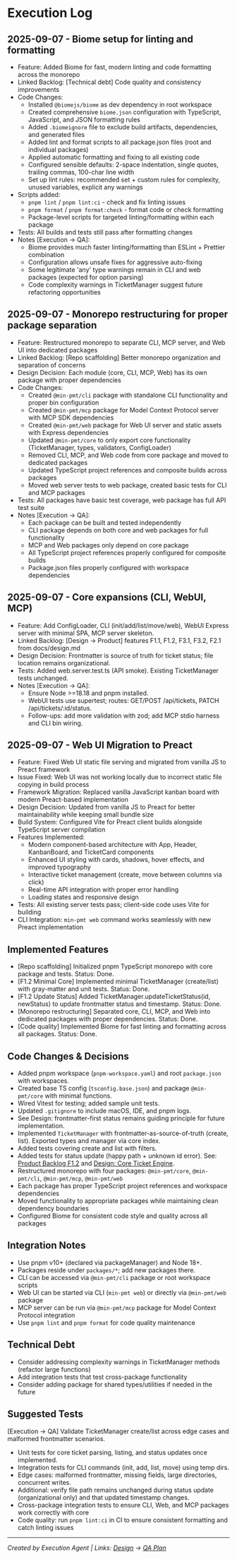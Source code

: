 # Execution Log

## 2025-09-07 - Biome setup for linting and formatting

- Feature: Added Biome for fast, modern linting and code formatting across the monorepo
- Linked Backlog: [Technical debt] Code quality and consistency improvements
- Code Changes:
  - Installed `@biomejs/biome` as dev dependency in root workspace
  - Created comprehensive `biome.json` configuration with TypeScript, JavaScript, and JSON formatting rules
  - Added `.biomeignore` file to exclude build artifacts, dependencies, and generated files
  - Added lint and format scripts to all package.json files (root and individual packages)
  - Applied automatic formatting and fixing to all existing code
  - Configured sensible defaults: 2-space indentation, single quotes, trailing commas, 100-char line width
  - Set up lint rules: recommended set + custom rules for complexity, unused variables, explicit any warnings
- Scripts added:
  - `pnpm lint` / `pnpm lint:ci` - check and fix linting issues
  - `pnpm format` / `pnpm format:check` - format code or check formatting
  - Package-level scripts for targeted linting/formatting within each package
- Tests: All builds and tests still pass after formatting changes
- Notes [Execution → QA]:
  - Biome provides much faster linting/formatting than ESLint + Prettier combination
  - Configuration allows unsafe fixes for aggressive auto-fixing
  - Some legitimate 'any' type warnings remain in CLI and web packages (expected for option parsing)
  - Code complexity warnings in TicketManager suggest future refactoring opportunities

## 2025-09-07 - Monorepo restructuring for proper package separation

- Feature: Restructured monorepo to separate CLI, MCP server, and Web UI into dedicated packages
- Linked Backlog: [Repo scaffolding] Better monorepo organization and separation of concerns
- Design Decision: Each module (core, CLI, MCP, Web) has its own package with proper dependencies
- Code Changes:
  - Created `@min-pmt/cli` package with standalone CLI functionality and proper bin configuration
  - Created `@min-pmt/mcp` package for Model Context Protocol server with MCP SDK dependencies
  - Created `@min-pmt/web` package for Web UI server and static assets with Express dependencies
  - Updated `@min-pmt/core` to only export core functionality (TicketManager, types, validators, ConfigLoader)
  - Removed CLI, MCP, and Web code from core package and moved to dedicated packages
  - Updated TypeScript project references and composite builds across packages
  - Moved web server tests to web package, created basic tests for CLI and MCP packages
- Tests: All packages have basic test coverage, web package has full API test suite
- Notes [Execution → QA]:
  - Each package can be built and tested independently
  - CLI package depends on both core and web packages for full functionality
  - MCP and Web packages only depend on core package
  - All TypeScript project references properly configured for composite builds
  - Package.json files properly configured with workspace dependencies

## 2025-09-07 - Core expansions (CLI, WebUI, MCP)

- Feature: Add ConfigLoader, CLI (init/add/list/move/web), WebUI Express server with minimal SPA, MCP server skeleton.
- Linked Backlog: [Design → Product] features F1.1, F1.2, F3.1, F3.2, F2.1 from docs/design.md
- Design Decision: Frontmatter is source of truth for ticket status; file location remains organizational.
- Tests: Added web.server.test.ts (API smoke). Existing TicketManager tests unchanged.
- Notes [Execution → QA]:
	- Ensure Node >=18.18 and pnpm installed.
	- WebUI tests use supertest; routes: GET/POST /api/tickets, PATCH /api/tickets/:id/status.
	- Follow-ups: add more validation with zod; add MCP stdio harness and CLI bin wiring.

## 2025-09-07 - Web UI Migration to Preact

- Feature: Fixed Web UI static file serving and migrated from vanilla JS to Preact framework
- Issue Fixed: Web UI was not working locally due to incorrect static file copying in build process
- Framework Migration: Replaced vanilla JavaScript kanban board with modern Preact-based implementation
- Design Decision: Updated from vanilla JS to Preact for better maintainability while keeping small bundle size
- Build System: Configured Vite for Preact client builds alongside TypeScript server compilation
- Features Implemented:
  - Modern component-based architecture with App, Header, KanbanBoard, and TicketCard components  
  - Enhanced UI styling with cards, shadows, hover effects, and improved typography
  - Interactive ticket management (create, move between columns via click)
  - Real-time API integration with proper error handling
  - Loading states and responsive design
- Tests: All existing server tests pass; client-side code uses Vite for building
- CLI Integration: `min-pmt web` command works seamlessly with new Preact implementation

## Implemented Features
- [Repo scaffolding] Initialized pnpm TypeScript monorepo with core package and tests. Status: Done.
- [F1.2 Minimal Core] Implemented minimal TicketManager (create/list) with gray-matter and unit tests. Status: Done.
- [F1.2 Update Status] Added TicketManager.updateTicketStatus(id, newStatus) to update frontmatter status and timestamp. Status: Done.
- [Monorepo restructuring] Separated core, CLI, MCP, and Web into dedicated packages with proper dependencies. Status: Done.
- [Code quality] Implemented Biome for fast linting and formatting across all packages. Status: Done.

## Code Changes & Decisions
- Added pnpm workspace (`pnpm-workspace.yaml`) and root `package.json` with workspaces.
- Created base TS config (`tsconfig.base.json`) and package `@min-pmt/core` with minimal functions.
- Wired Vitest for testing; added sample unit tests.
- Updated `.gitignore` to include macOS, IDE, and pnpm logs.
- See Design: frontmatter-first status remains guiding principle for future implementation.
 - Implemented `TicketManager` with frontmatter-as-source-of-truth (create, list). Exported types and manager via core index.
 - Added tests covering create and list with filters.
 - Added tests for status update (happy path + unknown id error). See: [Product Backlog F1.2](product_backlog.md) and [Design: Core Ticket Engine](design.md#1-core-ticket-engine).
- Restructured monorepo with four packages: `@min-pmt/core`, `@min-pmt/cli`, `@min-pmt/mcp`, `@min-pmt/web`
- Each package has proper TypeScript project references and workspace dependencies
- Moved functionality to appropriate packages while maintaining clean dependency boundaries
- Configured Biome for consistent code style and quality across all packages

## Integration Notes
- Use pnpm v10+ (declared via packageManager) and Node 18+.
- Packages reside under `packages/*`; add new packages there.
- CLI can be accessed via `@min-pmt/cli` package or root workspace scripts
- Web UI can be started via CLI (`min-pmt web`) or directly via `@min-pmt/web` package
- MCP server can be run via `@min-pmt/mcp` package for Model Context Protocol integration
- Use `pnpm lint` and `pnpm format` for code quality maintenance

## Technical Debt
- Consider addressing complexity warnings in TicketManager methods (refactor large functions)
- Add integration tests that test cross-package functionality
- Consider adding package for shared types/utilities if needed in the future

## Suggested Tests
[Execution → QA] Validate TicketManager create/list across edge cases and malformed frontmatter scenarios.
- Unit tests for core ticket parsing, listing, and status updates once implemented.
- Integration tests for CLI commands (init, add, list, move) using temp dirs.
- Edge cases: malformed frontmatter, missing fields, large directories, concurrent writes.
- Additional: verify file path remains unchanged during status update (organizational only) and that updated timestamp changes.
- Cross-package integration tests to ensure CLI, Web, and MCP packages work correctly with core
- Code quality: run `pnpm lint:ci` in CI to ensure consistent formatting and catch linting issues

---
*Created by Execution Agent | Links: [Design](design.md) → [QA Plan](qa_plan.md)*
